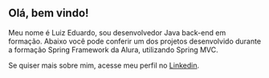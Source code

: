 ## Olá, bem vindo!

Meu nome é Luiz Eduardo, sou desenvolvedor Java back-end em formação.
Abaixo você pode conferir um dos projetos desenvolvido durante a formação Spring Framework da Alura, utilizando Spring MVC.

Se quiser mais sobre mim, acesse meu perfil no <a href="https://www.linkedin.com/in/luiz-eduardo-sumeck-azevedo" target="_blank">Linkedin</a>.
